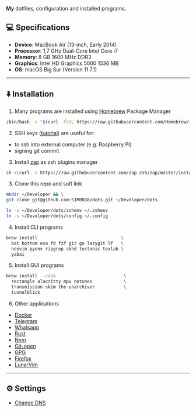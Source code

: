 **My** dotfiles, configuration and installed programs.

## :computer: Specifications

- **Device**: MacBook Air (13-inch, Early 2014)
- **Processor**: 1,7 GHz Dual-Core Intel Core i7
- **Memory**: 8 GB 1600 MHz DDR3
- **Graphics**: Intel HD Graphics 5000 1536 MB
- **OS**: macOS Big Sur (Version 11.7.1)

---

## :arrow_down: Installation

1. Many programs are installed using [Homebrew](https://brew.sh/) Package Manager
```bash
/bin/bash -c "$(curl -fsSL https://raw.githubusercontent.com/Homebrew/install/HEAD/install.sh)"
```

2. SSH keys ([tutorial](https://docs.github.com/en/authentication/connecting-to-github-with-ssh)) are useful for:
  - to ssh into external computer (e.g. Raspberry Pi) 
  - signing git commit

3. Install [zap](https://github.com/zap-zsh/zap) as zsh plugins manager
```bash
sh <(curl -s https://raw.githubusercontent.com/zap-zsh/zap/master/install.sh)
```

3. Clone this repo and soft link
```bash
mkdir ~/Developer && \
git clone git@github.com:S1M0N38/dots.git ~/Developer/dots
```
```bash
ln -s ~/Developer/dots/zshenv ~/.zshenv
ln -s ~/Developer/dots/config ~/.config
```

4. Install CLI programs
```bash
brew install                                \
  bat bottom exa fd fzf git go lazygit lf   \
  neovim pyenv ripgrep skhd tectonic texlab \
  yabai
```

5. Install GUI programs
```bash
brew install --cask                          \
  rectangle alacritty mpv notunes            \
  transmission skim the-unarchiver           \
  tunnelblick
```

6. Other applications
- [Docker](https://docs.docker.com/desktop/install/mac-install/) 
- [Telegram](https://macos.telegram.org/)
- [Whatsapp](https://www.whatsapp.com/download)
- [Rust](https://www.rust-lang.org/tools/install)
- [Nvm](https://github.com/nvm-sh/nvm)
- [Git-open](https://github.com/paulirish/git-open)
- [GPG](https://gist.github.com/S1M0N38/165024e05d29159441af9972da3847eb)
- [Firefox](https://www.mozilla.org/en-US/firefox/new/)
- [LunarVim](https://github.com/S1M0N38/dots/edit/main/README.md)

---

## :gear: Settings

- [Change DNS](https://support.apple.com/en-in/guide/mac-help/mh14127/11.0/mac/11.0)
